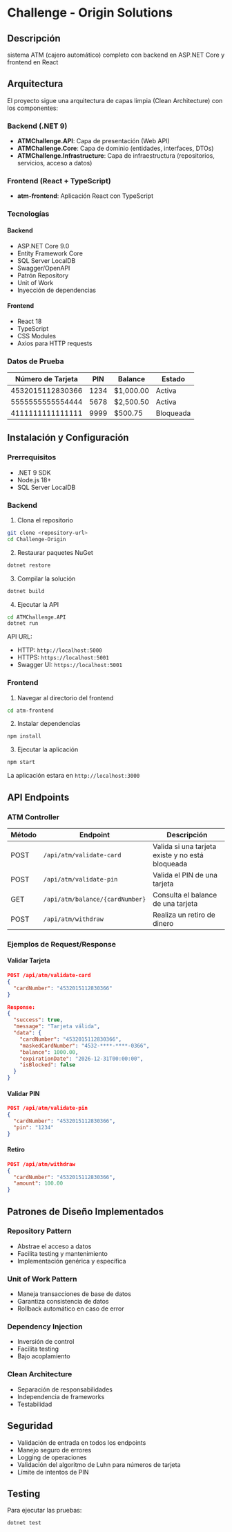 # Challenge - Origin Solutions

## Descripción
sistema ATM (cajero automático) completo con backend en ASP.NET Core y frontend en React

## Arquitectura

El proyecto sigue una arquitectura de capas limpia (Clean Architecture) con los componentes:

### Backend (.NET 9)
- **ATMChallenge.API**: Capa de presentación (Web API)
- **ATMChallenge.Core**: Capa de dominio (entidades, interfaces, DTOs)
- **ATMChallenge.Infrastructure**: Capa de infraestructura (repositorios, servicios, acceso a datos)

### Frontend (React + TypeScript)
- **atm-frontend**: Aplicación React con TypeScript



### Tecnologías 

#### Backend
- ASP.NET Core 9.0
- Entity Framework Core
- SQL Server LocalDB
- Swagger/OpenAPI
- Patrón Repository
- Unit of Work
- Inyección de dependencias

#### Frontend
- React 18
- TypeScript
- CSS Modules
- Axios para HTTP requests




### Datos de Prueba


| Número de Tarjeta   | PIN  | Balance  | Estado    |
|---------------------|------|----------|-----------|
| 4532015112830366    | 1234 | $1,000.00| Activa    |
| 5555555555554444    | 5678 | $2,500.50| Activa    |
| 4111111111111111    | 9999 | $500.75  | Bloqueada |

## Instalación y Configuración

### Prerrequisitos
- .NET 9 SDK
- Node.js 18+
- SQL Server LocalDB

### Backend

1. Clona el repositorio
```bash
git clone <repository-url>
cd Challenge-Origin
```

2. Restaurar paquetes NuGet
```bash
dotnet restore
```

3. Compilar la solución
```bash
dotnet build
```

4. Ejecutar la API
```bash
cd ATMChallenge.API
dotnet run
```

API URL:
- HTTP: `http://localhost:5000`
- HTTPS: `https://localhost:5001`
- Swagger UI: `https://localhost:5001`

### Frontend

1. Navegar al directorio del frontend
```bash
cd atm-frontend
```

2. Instalar dependencias
```bash
npm install
```

3. Ejecutar la aplicación
```bash
npm start
```

La aplicación estara en `http://localhost:3000`

## API Endpoints

### ATM Controller

| Método | Endpoint | Descripción |
|--------|----------|-------------|
| POST | `/api/atm/validate-card` | Valida si una tarjeta existe y no está bloqueada |
| POST | `/api/atm/validate-pin` | Valida el PIN de una tarjeta |
| GET | `/api/atm/balance/{cardNumber}` | Consulta el balance de una tarjeta |
| POST | `/api/atm/withdraw` | Realiza un retiro de dinero |

### Ejemplos de Request/Response

#### Validar Tarjeta
```json
POST /api/atm/validate-card
{
  "cardNumber": "4532015112830366"
}

Response:
{
  "success": true,
  "message": "Tarjeta válida",
  "data": {
    "cardNumber": "4532015112830366",
    "maskedCardNumber": "4532-****-****-0366",
    "balance": 1000.00,
    "expirationDate": "2026-12-31T00:00:00",
    "isBlocked": false
  }
}
```

#### Validar PIN
```json
POST /api/atm/validate-pin
{
  "cardNumber": "4532015112830366",
  "pin": "1234"
}
```

#### Retiro
```json
POST /api/atm/withdraw
{
  "cardNumber": "4532015112830366",
  "amount": 100.00
}
```

## Patrones de Diseño Implementados

### Repository Pattern
- Abstrae el acceso a datos
- Facilita testing y mantenimiento
- Implementación genérica y específica

### Unit of Work Pattern
- Maneja transacciones de base de datos
- Garantiza consistencia de datos
- Rollback automático en caso de error

### Dependency Injection
- Inversión de control
- Facilita testing
- Bajo acoplamiento

### Clean Architecture
- Separación de responsabilidades
- Independencia de frameworks
- Testabilidad

## Seguridad

- Validación de entrada en todos los endpoints
- Manejo seguro de errores
- Logging de operaciones
- Validación del algoritmo de Luhn para números de tarjeta
- Límite de intentos de PIN

## Testing

Para ejecutar las pruebas:

```bash
dotnet test
```



